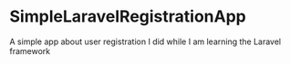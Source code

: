 # SimpleLaravelRegistrationApp
A simple app about user registration I did while I am learning the Laravel framework
